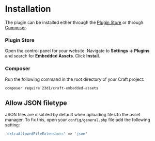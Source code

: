 # Installation

The plugin can be installed either through the [Plugin Store](https://plugins.craftcms.com/) or through [Composer](https://packagist.org/).

### Plugin Store
Open the control panel for your website. Navigate to **Settings &rarr; Plugins** and search for **Embedded Assets**. Click **Install**.

### Composer
Run the following command in the root directory of your Craft project:
```
composer require 23d1/craft-embedded-assets
```

## Allow JSON filetype

JSON files are disabled by default when uploading files to the asset manager. To fix this,
open your `config/general.php` file add the following setting:
```php
'extraAllowedFileExtensions' => 'json'
```
